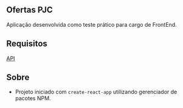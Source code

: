 ## Ofertas PJC

Aplicação desenvolvida como teste prático para cargo de FrontEnd.

## Requisitos

[API](https://playground.barato.com.br/desafio-front/offers)

## Sobre

* Projeto iniciado com `create-react-app` utilizando gerenciador de pacotes NPM.